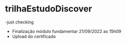 # trilhaEstudoDiscover
-just checking
- Finalização módulo fundamentar 21/09/2022 as 15h09
- Upload do certificado 
